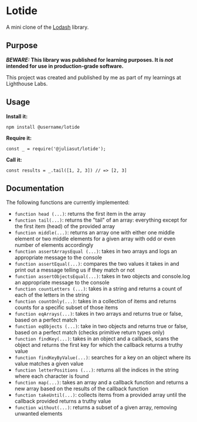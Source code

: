 # Lotide

A mini clone of the [Lodash](https://lodash.com) library.

## Purpose

**_BEWARE:_ This library was published for learning purposes. It is _not_ intended for use in production-grade software.**

This project was created and published by me as part of my learnings at Lighthouse Labs. 

## Usage

**Install it:**

`npm install @username/lotide`

**Require it:**

`const _ = require('@juliasut/lotide');`

**Call it:**

`const results = _.tail([1, 2, 3]) // => [2, 3]`

## Documentation

The following functions are currently implemented:

* `function head (...)`: returns the first item in the array
* `function tail(...)`: returns the "tail" of an array: everything except for the first item (head) of the provided array
* `function middle(...)`: returns an array one with either one middle element or two middle elements for a given array with odd or even number of elements accordingly
* `function assertArraysEqual (...)`: takes in two arrays and logs an appropriate message to the console
* `function assertEqual(...)`: compares the two values it takes in and print out a message telling us if they match or not
* `function assertObjectsEqual(...)`: takes in two objects and console.log an appropriate message to the console
* `function countLetters (...)`: takes in a string and returns a count of each of the letters in the string
* `function countOnly(...)`: takes in a collection of items and returns counts for a specific subset of those items
* `function eqArrays(...)`: takes in two arrays and returns true or false, based on a perfect match
* `function eqObjects (...)`: take in two objects and returns true or false, based on a perfect match (checks primitive return types only)
* `function findKey(...)`: takes in an object and a callback, scans the object and returns the first key for which the callback returns a truthy value
* `function findKeyByValue(...)`: searches for a key on an object where its value matches a given value
* `function letterPositions (...)`: returns all the indices in the string where each character is found
* `function map(...)`: takes an array and a callback function and returns a new array based on the results of the callback function
* `function takeUntil(...)`: collects items from a provided array until the callback provided returns a truthy value
* `function without(...)`: returns a subset of a given array, removing unwanted elements
